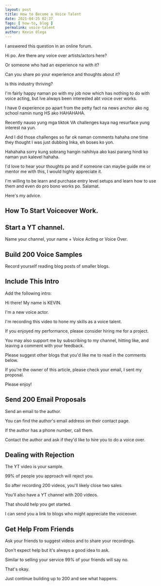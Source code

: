 ```yaml
--- 
layout: post 
title: How to Become a Voice Talent
date: 2021-04-25 02:37
Tags: [ how-to, blog ]
permalink: voice-talent 
author: Kevin Olega 
--- 
```

I answered this question in an online forum.

Hi po. Are there any voice over artists/actors here? 

Or someone who had an experience na with it? 

Can you share po your experience and thoughts about it? 

Is this industry thriving?

I'm fairly happy naman po with my job now which has nothing to do with voice acting, but Ive always been interested abt voice over works. 

I have 0 experience po apart from the petty fact na news anchor ako ng school namin nung HS ako HAHAHAHA. 

Recently nauso yung mga tiktok VA challenges kaya nag resurface yung interest na yun. 

And I did those challenges so far ok naman comments hahaha one time they thought I was just dubbing Inka, eh boses ko yon. 

Hahahaha sorry kung sobrang hangin nahihiya ako kasi parang hindi ko naman yun kalevel hahaha.

I'd love to hear your thoughts po and if someone can maybe guide me or mentor me with this, I would highly appreciate it. 

I'm willing to be learn and purchase entry level setups and learn how to use them and even do pro bono works po. Salamat.

Here's my advice.

## How To Start Voiceover Work.

## Start a YT channel. 

Name your channel, your name + Voice Acting or Voice Over.

## Build 200 Voice Samples

Record yourself reading blog posts of smaller blogs. 

## Include This Intro

Add the following intro:

Hi there! My name is KEVIN.

I'm a new voice actor.

I'm recording this video to hone my skills as a voice talent.

If you enjoyed my performance, please consider hiring me for a project.

You may also support me by subscribing to my channel, hitting like, and leaving a comment with your feedback.

Please suggest other blogs that you'd like me to read in the comments below.

If you're the owner of this article, please check your email, I sent my proposal.

Please enjoy!

## Send 200 Email Proposals

Send an email to the author.

You can find the author's email address on their contact page.

If the author has a phone number, call them.

Contact the author and ask if they'd like to hire you to do a voice over. 

## Dealing with Rejection

The YT video is your sample. 

99% of people you approach will reject you. 

So after recording 200 videos, you'll likely close two sales. 

You'll also have a YT channel with 200 videos.

That should help you get started.

I can send you a link to blogs who might appreciate the voiceover.

## Get Help From Friends

Ask your friends to suggest videos and to share your recordings.

Don't expect help but it's always a good idea to ask.

Similar to selling your service 99% of your friends will say no.

That's okay.

Just continue building up to 200 and see what happens.